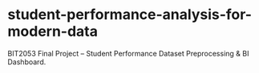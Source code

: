 # student-performance-analysis-for-modern-data
BIT2053 Final Project – Student Performance Dataset Preprocessing &amp; BI Dashboard.
